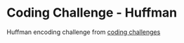 # Coding Challenge - Huffman

Huffman encoding challenge from [coding challenges](https://codingchallenges.fyi/challenges/challenge-huffman)
